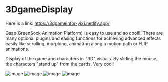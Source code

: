 # 3DgameDisplay
Here is a link:
https://3dgameinfor-yixi.netlify.app/

Gsap(GreenSock Animation Platform) is easy to use and so cool!!!
There are many optional plugins and easing functions for achieving advanced effects easily like scrolling, morphing, animating along a motion path or FLIP animations. 

Display of the game and characters in "3D" visuals. By sliding the mouse, the characters "stand up" from the cards. Very cool!



![image](https://github.com/YixiWangCarol/3DgameDisplay/assets/102416235/519e1088-ac73-4403-acbe-57f443f5ce77)
![image](https://github.com/YixiWangCarol/3DgameDisplay/assets/102416235/a7c16441-1b37-42ec-a4d1-50c58ee10f8d)
![image](https://github.com/YixiWangCarol/3DgameDisplay/assets/102416235/789cd0b7-22d7-4ab8-a2b3-e2d10e6193f8)
![image](https://github.com/YixiWangCarol/3DgameDisplay/assets/102416235/03c94075-57b1-4d40-a82f-331afb503a83)

